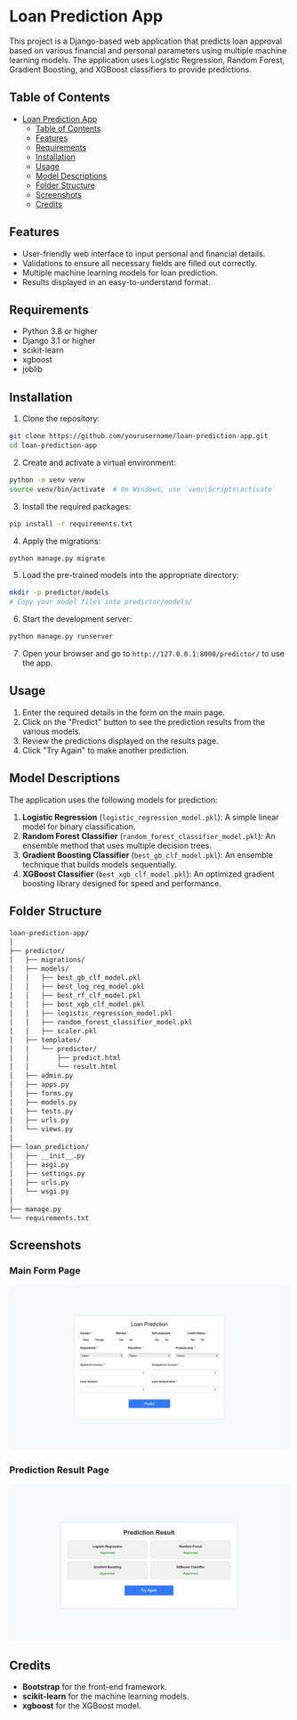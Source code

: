 # Loan Prediction App

This project is a Django-based web application that predicts loan approval based on various financial and personal parameters using multiple machine learning models. The application uses Logistic Regression, Random Forest, Gradient Boosting, and XGBoost classifiers to provide predictions.

## Table of Contents

- [Loan Prediction App](#loan-prediction-app)
  - [Table of Contents](#table-of-contents)
  - [Features](#features)
  - [Requirements](#requirements)
  - [Installation](#installation)
  - [Usage](#usage)
  - [Model Descriptions](#model-descriptions)
  - [Folder Structure](#folder-structure)
  - [Screenshots](#screenshots)
  - [Credits](#credits)

## Features

- User-friendly web interface to input personal and financial details.
- Validations to ensure all necessary fields are filled out correctly.
- Multiple machine learning models for loan prediction.
- Results displayed in an easy-to-understand format.

## Requirements

- Python 3.8 or higher
- Django 3.1 or higher
- scikit-learn
- xgboost
- joblib

## Installation

1. Clone the repository:

```bash
git clone https://github.com/yourusername/loan-prediction-app.git
cd loan-prediction-app
```

2. Create and activate a virtual environment:

```bash
python -m venv venv
source venv/bin/activate  # On Windows, use `venv\Scripts\activate`
```

3. Install the required packages:

```bash
pip install -r requirements.txt
```

4. Apply the migrations:

```bash
python manage.py migrate
```

5. Load the pre-trained models into the appropriate directory:

```bash
mkdir -p predictor/models
# Copy your model files into predictor/models/
```

6. Start the development server:

```bash
python manage.py runserver
```

7. Open your browser and go to `http://127.0.0.1:8000/predictor/` to use the app.

## Usage

1. Enter the required details in the form on the main page.
2. Click on the "Predict" button to see the prediction results from the various models.
3. Review the predictions displayed on the results page.
4. Click "Try Again" to make another prediction.

## Model Descriptions

The application uses the following models for prediction:

1. **Logistic Regression** (`logistic_regression_model.pkl`): A simple linear model for binary classification.
2. **Random Forest Classifier** (`random_forest_classifier_model.pkl`): An ensemble method that uses multiple decision trees.
3. **Gradient Boosting Classifier** (`best_gb_clf_model.pkl`): An ensemble technique that builds models sequentially.
4. **XGBoost Classifier** (`best_xgb_clf_model.pkl`): An optimized gradient boosting library designed for speed and performance.

## Folder Structure

```
loan-prediction-app/
│
├── predictor/
│   ├── migrations/
│   ├── models/
│   │   ├── best_gb_clf_model.pkl
│   │   ├── best_log_reg_model.pkl
│   │   ├── best_rf_clf_model.pkl
│   │   ├── best_xgb_clf_model.pkl
│   │   ├── logistic_regression_model.pkl
│   │   ├── random_forest_classifier_model.pkl
│   │   ├── scaler.pkl
│   ├── templates/
│   │   └── predictor/
│   │       ├── predict.html
│   │       └── result.html
│   ├── admin.py
│   ├── apps.py
│   ├── forms.py
│   ├── models.py
│   ├── tests.py
│   ├── urls.py
│   └── views.py
│
├── loan_prediction/
│   ├── __init__.py
│   ├── asgi.py
│   ├── settings.py
│   ├── urls.py
│   └── wsgi.py
│
├── manage.py
└── requirements.txt
```

## Screenshots

### Main Form Page
![Main Form Page](screenshots/main_form_page.png)

### Prediction Result Page
![Prediction Result Page](screenshots/prediction_result_page.png)

## Credits

- **Bootstrap** for the front-end framework.
- **scikit-learn** for the machine learning models.
- **xgboost** for the XGBoost model.
